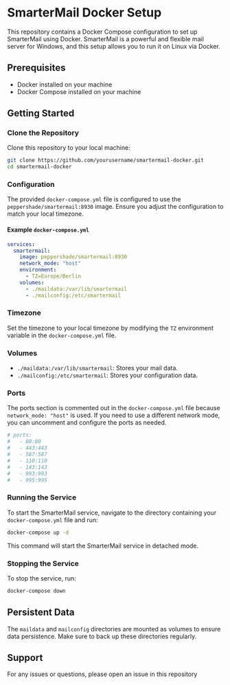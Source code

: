 # SmarterMail Docker Setup

This repository contains a Docker Compose configuration to set up SmarterMail using Docker. SmarterMail is a powerful and flexible mail server for Windows, and this setup allows you to run it on Linux via Docker.

## Prerequisites

- Docker installed on your machine
- Docker Compose installed on your machine

## Getting Started

### Clone the Repository

Clone this repository to your local machine:

```sh
git clone https://github.com/yourusername/smartermail-docker.git
cd smartermail-docker
```

### Configuration

The provided `docker-compose.yml` file is configured to use the `peppershade/smartermail:8930` image. Ensure you adjust the configuration to match your local timezone.

#### Example `docker-compose.yml`

```yaml
services:
  smartermail:
    image: peppershade/smartermail:8930
    network_mode: "host"
    environment:
      - TZ=Europe/Berlin
    volumes:
      - ./maildata:/var/lib/smartermail
      - ./mailconfig:/etc/smartermail
```

### Timezone

Set the timezone to your local timezone by modifying the `TZ` environment variable in the `docker-compose.yml` file.

### Volumes

- `./maildata:/var/lib/smartermail`: Stores your mail data.
- `./mailconfig:/etc/smartermail`: Stores your configuration data.

### Ports

The ports section is commented out in the `docker-compose.yml` file because `network_mode: "host"` is used. If you need to use a different network mode, you can uncomment and configure the ports as needed.

```yaml
# ports:
#   - 80:80
#   - 443:443
#   - 587:587
#   - 110:110
#   - 143:143
#   - 993:993
#   - 995:995
```

### Running the Service

To start the SmarterMail service, navigate to the directory containing your `docker-compose.yml` file and run:

```sh
docker-compose up -d
```

This command will start the SmarterMail service in detached mode.

### Stopping the Service

To stop the service, run:

```sh
docker-compose down
```

## Persistent Data

The `maildata` and `mailconfig` directories are mounted as volumes to ensure data persistence. Make sure to back up these directories regularly.

## Support

For any issues or questions, please open an issue in this repository
